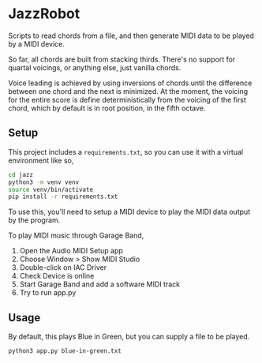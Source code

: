 # JazzRobot

Scripts to read chords from a file, and then generate MIDI data to be played by
a MIDI device.

So far, all chords are built from stacking thirds. There's no support for
quartal voicings, or anything else, just vanilla chords.

Voice leading is achieved by using inversions of chords until the difference
between one chord and the next is minimized. At the moment, the voicing for the
entire score is define deterministically from the voicing of the first chord,
which by default is in root position, in the fifth octave.


## Setup

This project includes a `requirements.txt`, so you can use it with a virtual
environment like so,

```bash
cd jazz
python3 -m venv venv
source venv/bin/activate
pip install -r requirements.txt
```

To use this, you'll need to setup a MIDI device to play the MIDI data output by
the program.

To play MIDI music through Garage Band,

  1. Open the Audio MIDI Setup app
  2. Choose Window > Show MIDI Studio
  3. Double-click on IAC Driver
  4. Check Device is online
  5. Start Garage Band and add a software MIDI track
  6. Try to run app.py


## Usage

By default, this plays Blue in Green, but you can supply a file to be played.

```bash
python3 app.py blue-in-green.txt
```
